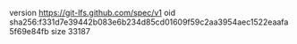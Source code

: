 version https://git-lfs.github.com/spec/v1
oid sha256:f331d7e39442b083e6b234d85cd01609f59c2aa3954aec1522eaafa5f69e84fb
size 33187
